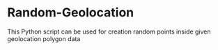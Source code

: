 # Random-Geolocation
This Python script can be used for creation random points inside given geolocation polygon data
